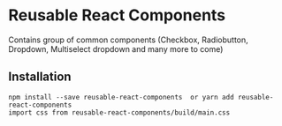 # Reusable React Components

Contains group of common components (Checkbox, Radiobutton, Dropdown, Multiselect dropdown and many more to come)

## Installation

```
npm install --save reusable-react-components  or yarn add reusable-react-components
import css from reusable-react-components/build/main.css
```